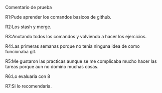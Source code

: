 Comentario de prueba

R1:Pude aprender los comandos basicos de github.

R2:Los stash y merge.

R3:Anotando todos los comandos y volviendo a hacer los ejercicios.

R4:Las primeras semanas porque no tenia ninguna idea de como funcionaba git.

R5:Me gustaron las practicas aunque se me complicaba mucho hacer las tareas porque aun no domino muchas cosas.

R6:Lo evaluaria con 8

R7:Si lo recomendaria.